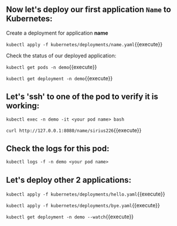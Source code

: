 ## Now let's deploy our first application `Name` to Kubernetes:

Create a deployment for application **name**

`kubectl apply -f kubernetes/deployments/name.yaml`{{execute}}

Check the status of our deployed application:

`kubectl get pods -n demo`{{execute}}

`kubectl get deployment -n demo`{{execute}}

## Let's 'ssh' to one of the pod to verify it is working:

`kubectl exec -n demo -it <your pod name> bash`

`curl http://127.0.0.1:8080/name/sirius226`{{execute}}

## Check the logs for this pod:

`kubectl logs -f -n demo <your pod name>`

## Let's deploy other 2 applications:

`kubectl apply -f kubernetes/deployments/hello.yaml`{{execute}}

`kubectl apply -f kubernetes/deployments/bye.yaml`{{execute}}

`kubectl get deployment -n demo --watch`{{execute}}